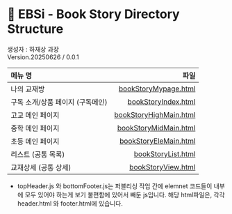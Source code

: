 # 🌟 EBSi - Book Story Directory Structure

생성자 : 하재상 과장  
Version.20250626 / 0.0.1

| 메뉴 명 | 파일 |
|:---|---:|
| 나의 교재방 | [bookStoryMypage.html](bookStoryMypage.html) |
| 구독 소개/상품 페이지 (구독메인) | [bookStoryIndex.html](bookStoryIndex.html) |
| 고교 메인 페이지 | [bookStoryHighMain.html](bookStoryHighMain.html) |
| 중학 메인 페이지 | [bookStoryMidMain.html](bookStoryMidMain.html) |
| 초등 메인 페이지 | [bookStoryEleMain.html](bookStoryEleMain.html) |
| 리스트 (공통 목록) | [bookStoryList.html](bookStoryList.html) |
| 교재상세 (공통 상세) | [bookStoryView.html](bookStoryView.html) |


* topHeader.js 와 bottomFooter.js는 퍼블리싱 작업 간에 elemnet 코드들이 내부에 모두
있어야 하는게 보기 불편함에 있어서 빼둔 js입니다. 해당 html파일은, 각각
header.html 와 footer.html에 있습니다.